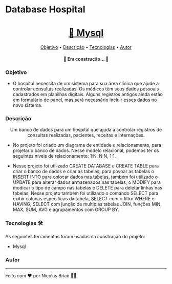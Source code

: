 # Database Hospital

<h1 align="center">
    <a href="https://pt-br.mysql.org/">🔗 Mysql</a>
</h1>

<p align="center">
 <a href="#objetivo">Objetivo</a> •
 <a href="#decricao">Descrição</a> •
 <a href="#Tecnologias">Tecnologias</a> • 
 <a href="#autor">Autor</a> 
</p>

<h4 align="center"> 
	🚧 Em construção...  🚧
</h4>

### Objetivo
- O hospital necessita de um sistema para sua área clínica que ajude a controlar consultas realizadas. Os médicos têm seus dados pessoais cadastrados em planilhas digitais. Alguns registros antigos ainda estão em formulário de papel, mas será necessário incluir esses dados no novo sistema.

### Descrição
<p align="center">Um banco de dados para um hospital que ajuda a controlar registros de consultas realizadas, pacientes, receitas e internações.</p>

- No projeto foi criado um diagrama de entidade e relacionamento, para projetar o banco de dados. Nesse modelo relacional, podemos ter os seguintes níveis de
relacionamento: 1:N, N:N, 1:1.

- Nesse projeto foi utilizado CREATE DATABASE e CREATE TABLE para criar o banco de dados e criar as tabelas, para povoar as tabelas o INSERT INTO para
colocar dados nas tabelas, também foi utilizado o UPDATE para alterar dados armazenados nas tabelas, o MODIFY para modicar o tipo de campo nas tabelas e 
DELETE para deletar linhas nas tabelas. Nesse projeto também foi utilizado o comando SELECT para exibir colunas específicas da tabela, 
SELECT com o filtro WHERE e HAVING, SELECT com junção de multiplas tabelas JOIN, funções MIN, MAX, SUM, AVG e agrupamentos com GROUP BY.


### Tecnologias 🛠

As seguintes ferramentas foram usadas na construção do projeto:

- Mysql

### Autor
---

Feito com ❤️ por Nicolas Brian 👋🏽 
